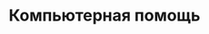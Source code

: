 ---
layout: services-sections-list
title: Компьютерная помощь
longtitle: Компьютерная помощь
typeSection: help
inIndexServices: true
breadcrumbs:
  - name: Услуги
    url: /services/
breadcrumbCurrent: true
---